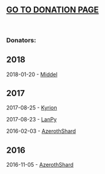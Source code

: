 ## [GO TO DONATION PAGE](https://azerothcore.altervista.org/wp/donations/145/)



&nbsp;

### Donators:

<h2><strong>2018</strong></h2>

2018-01-20 - [Middel](http://www.project-syndicate.co.uk)

<h2><strong>2017</strong></h2>

2017-08-25 - [Kyrion](http://wowmythic.com/)

2017-08-23 - [LanPy](http://www.lanpy.com/)

2016-02-03 - [AzerothShard](https://www.azerothshard.org)

<h2><strong>2016</strong></h2>

2016-11-05 - [AzerothShard](https://www.azerothshard.org)

&nbsp;

&nbsp;

